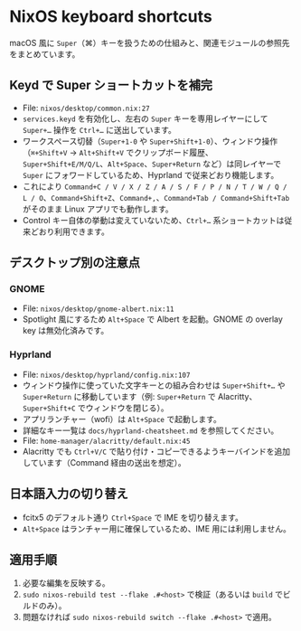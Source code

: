 # NixOS keyboard shortcuts

macOS 風に `Super`（⌘）キーを扱うための仕組みと、関連モジュールの参照先をまとめています。

## Keyd で Super ショートカットを補完

- File: `nixos/desktop/common.nix:27`
- `services.keyd` を有効化し、左右の `Super` キーを専用レイヤーにして `Super+…` 操作を `Ctrl+…` に送出しています。
- ワークスペース切替（`Super+1-0` や `Super+Shift+1-0`）、ウィンドウ操作（`⌘+Shift+V` → `Alt+Shift+V` でクリップボード履歴、`Super+Shift+E/M/Q/L`、`Alt+Space`、`Super+Return` など）は同レイヤーで `Super` にフォワードしているため、Hyprland で従来どおり機能します。
- これにより `Command+C / V / X / Z / A / S / F / P / N / T / W / Q / L / O`、`Command+Shift+Z`、`Command+,`、`Command+Tab / Command+Shift+Tab` がそのまま Linux アプリでも動作します。
- Control キー自体の挙動は変えていないため、`Ctrl+…` 系ショートカットは従来どおり利用できます。

## デスクトップ別の注意点

### GNOME

- File: `nixos/desktop/gnome-albert.nix:11`
- Spotlight 風にするため `Alt+Space` で Albert を起動。GNOME の overlay key は無効化済みです。

### Hyprland

- File: `nixos/desktop/hyprland/config.nix:107`
- ウィンドウ操作に使っていた文字キーとの組み合わせは `Super+Shift+…` や `Super+Return` に移動しています（例: `Super+Return` で Alacritty、`Super+Shift+C` でウィンドウを閉じる）。
- アプリランチャー（wofi）は `Alt+Space` で起動します。
- 詳細なキー一覧は `docs/hyprland-cheatsheet.md` を参照してください。
- File: `home-manager/alacritty/default.nix:45`
- Alacritty でも `Ctrl+V/C` で貼り付け・コピーできるようキーバインドを追加しています（Command 経由の送出を想定）。

## 日本語入力の切り替え

- fcitx5 のデフォルト通り `Ctrl+Space` で IME を切り替えます。
- `Alt+Space` はランチャー用に確保しているため、IME 用には利用しません。

## 適用手順

1. 必要な編集を反映する。
2. `sudo nixos-rebuild test --flake .#<host>` で検証（あるいは `build` でビルドのみ）。
3. 問題なければ `sudo nixos-rebuild switch --flake .#<host>` で適用。

